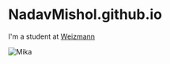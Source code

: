 # NadavMishol.github.io

I'm a student at [Weizmann](https://www.weizmann.ac.il)

<img src="folder/Mika.jpg" alt="Mika">